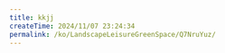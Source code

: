 ```yaml
---
title: kkjj
createTime: 2024/11/07 23:24:34
permalink: /ko/LandscapeLeisureGreenSpace/Q7NruYuz/
---
```

